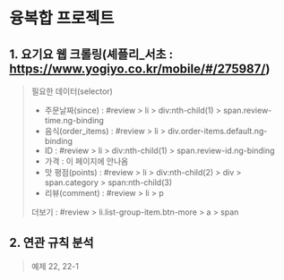 # 융복합 프로젝트

## 1. 요기요 웹 크롤링(셰플리_서초 : https://www.yogiyo.co.kr/mobile/#/275987/)

> 필요한 데이터(selector)
>
> - 주문날짜(since) : #review > li > div:nth-child(1) > span.review-time.ng-binding
> - 음식(order_items) : #review > li > div.order-items.default.ng-binding
> - ID : #review > li > div:nth-child(1) > span.review-id.ng-binding
> - 가격 : 이 페이지에 안나옴
> - 맛 평점(points) : #review > li > div:nth-child(2) > div > span.category > span:nth-child(3)
> - 리뷰(comment) : #review > li > p
>
> 더보기 : #review > li.list-group-item.btn-more > a > span



## 2. 연관 규칙 분석

> 예제 22, 22-1